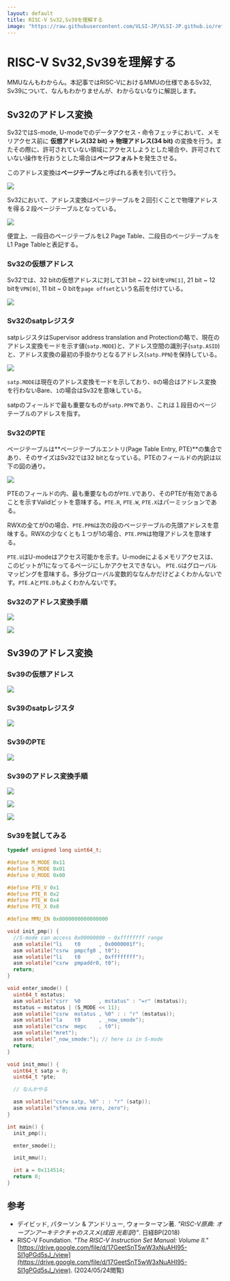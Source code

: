 ```yaml
---
layout: default
title: RISC-V Sv32,Sv39を理解する
image: "https://raw.githubusercontent.com/VLSI-JP/VLSI-JP.github.io/refs/heads/main/images/UnderstandMMU/Sv39_Translation.png"
---
```


# RISC-V Sv32,Sv39を理解する

MMUなんもわからん。本記事ではRISC-VにおけるMMUの仕様であるSv32, Sv39について、なんもわかりませんが、わからないなりに解説します。

## Sv32のアドレス変換

Sv32ではS-mode, U-modeでのデータアクセス・命令フェッチにおいて、メモリアクセス前に **仮想アドレス(32 bit) -> 物理アドレス(34 bit)** の変換を行う。またその際に、許可されていない領域にアクセスしようとした場合や、許可されていない操作を行おうとした場合は**ページフォルト**を発生させる。

このアドレス変換は**ページテーブル**と呼ばれる表を引いて行う。

![](https://raw.githubusercontent.com/VLSI-JP/VLSI-JP.github.io/refs/heads/main/images/UnderstandMMU/AddressTranslation.png)

Sv32において、アドレス変換はページテーブルを２回引くことで物理アドレスを得る２段ページテーブルとなっている。

![](https://raw.githubusercontent.com/VLSI-JP/VLSI-JP.github.io/refs/heads/main/images/UnderstandMMU/AddressTranslation_2L.png)

便宜上、一段目のページテーブルをL2 Page Table、二段目のページテーブルをL1 Page Tableと表記する。


### Sv32の仮想アドレス

Sv32では、32 bitの仮想アドレスに対して31 bit ~ 22 bitを`VPN[1]`, 21 bit ~ 12 bitを`VPN[0]`, 11 bit ~ 0 bitを`page offset`という名前を付けている。

![](https://raw.githubusercontent.com/VLSI-JP/VLSI-JP.github.io/refs/heads/main/images/UnderstandMMU/Sv32_va.png)

### Sv32のsatpレジスタ

satpレジスタはSupervisor address translation and Protectionの略で、現在のアドレス変換モードを示す値(`satp.MODE`)と、アドレス空間の識別子(`satp.ASID`)と、アドレス変換の最初の手掛かりとなるアドレス(`satp.PPN`)を保持している。

![](https://raw.githubusercontent.com/VLSI-JP/VLSI-JP.github.io/refs/heads/main/images/UnderstandMMU/Sv32_satp.png)

`satp.MODE`は現在のアドレス変換モードを示しており、`0`の場合はアドレス変換を行わないBare、`1`の場合はSv32を意味している。

satpのフィールドで最も重要なものが`satp.PPN`であり、これは１段目のページテーブルのアドレスを指す。

### Sv32のPTE

ページテーブルは**ページテーブルエントリ(Page Table Entry, PTE)**の集合であり、そのサイズはSv32では32 bitとなっている。PTEのフィールドの内訳は以下の図の通り。

![](https://raw.githubusercontent.com/VLSI-JP/VLSI-JP.github.io/refs/heads/main/images/UnderstandMMU/Sv32_pte.png)

PTEのフィールドの内、最も重要なものが`PTE.V`であり、そのPTEが有効であることを示すValidビットを意味する。`PTE.R`, `PTE.W`, `PTE.X`はパーミッションである。


RWXの全てが0の場合、`PTE.PPN`は次の段のページテーブルの先頭アドレスを意味する。RWXの少なくとも１つが1の場合、`PTE.PPN`は物理アドレスを意味する。


`PTE.U`はU-modeはアクセス可能かを示す。U-modeによるメモリアクセスは、このビットが1になってるページにしかアクセスできない。
`PTE.G`はグローバルマッピングを意味する。多分グローバル変数的ななんかだけどよくわかんないです。`PTE.A`と`PTE.D`もよくわかんないです。

### Sv32のアドレス変換手順

![](https://raw.githubusercontent.com/VLSI-JP/VLSI-JP.github.io/refs/heads/main/images/UnderstandMMU/Sv32_Translation.png)

![](https://raw.githubusercontent.com/VLSI-JP/VLSI-JP.github.io/refs/heads/main/images/UnderstandMMU/Sv32_Megapage.png)

## Sv39のアドレス変換

### Sv39の仮想アドレス

![](https://raw.githubusercontent.com/VLSI-JP/VLSI-JP.github.io/refs/heads/main/images/UnderstandMMU/Sv39_vapa.png)

### Sv39のsatpレジスタ

![](https://raw.githubusercontent.com/VLSI-JP/VLSI-JP.github.io/refs/heads/main/images/UnderstandMMU/Sv39_satp.png)

### Sv39のPTE

![](https://raw.githubusercontent.com/VLSI-JP/VLSI-JP.github.io/refs/heads/main/images/UnderstandMMU/Sv39_pte.png)

### Sv39のアドレス変換手順

![](https://raw.githubusercontent.com/VLSI-JP/VLSI-JP.github.io/refs/heads/main/images/UnderstandMMU/Sv39_Translation.png)

![](https://raw.githubusercontent.com/VLSI-JP/VLSI-JP.github.io/refs/heads/main/images/UnderstandMMU/Sv39_Megapage.png)

![](https://raw.githubusercontent.com/VLSI-JP/VLSI-JP.github.io/refs/heads/main/images/UnderstandMMU/Sv39_Gigapage.png)

### Sv39を試してみる

```c
typedef unsigned long uint64_t;

#define M_MODE 0x11
#define S_MODE 0x01
#define U_MODE 0x00

#define PTE_V 0x1
#define PTE_R 0x2
#define PTE_W 0x4
#define PTE_X 0x8

#define MMU_EN 0x8000000000000000

void init_pmp() {
  //S-mode can access 0x00000000 ~ 0xffffffff range
  asm volatile("li    t0      , 0x0000001f");
  asm volatile("csrw  pmpcfg0 , t0");
  asm volatile("li    t0      , 0xffffffff");
  asm volatile("csrw  pmpaddr0, t0");
  return;
}

void enter_smode() {
  uint64_t mstatus;
  asm volatile("csrr  %0      , mstatus" : "=r" (mstatus));
  mstatus = mstatus | (S_MODE << 11);
  asm volatile("csrw  mstatus , %0" : : "r" (mstatus));
  asm volatile("la    t0      , _now_smode");
  asm volatile("csrw  mepc    , t0");
  asm volatile("mret");
  asm volatile("_now_smode:"); // here is in S-mode
  return;
}

void init_mmu() {
  uint64_t satp = 0;
  uint64_t *pte;

  // なんかやる

  asm volatile("csrw satp, %0" : : "r" (satp));
  asm volatile("sfence.vma zero, zero");
}

int main() {
  init_pmp();

  enter_smode();

  init_mmu();

  int a = 0x114514;
  return 0;
}
```

## 参考

- デイビッド, パターソン & アンドリュー, ウォーターマン著. *"RISC-V原典: オープンアーキテクチャのススメ(成田 光彰訳)"*. 日経BP(2018)
- RISC-V Foundation. *"The RISC-V Instruction Set Manual: Volume II."* [https://drive.google.com/file/d/17GeetSnT5wW3xNuAHI95-SI1gPGd5sJ_/view](https://drive.google.com/file/d/17GeetSnT5wW3xNuAHI95-SI1gPGd5sJ_/view). (2024/05/24閲覧)
